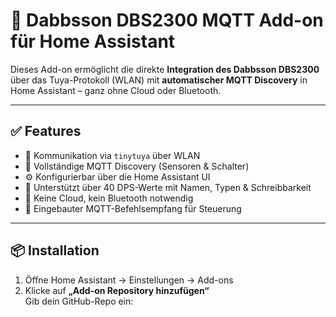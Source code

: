 # 🧠 Dabbsson DBS2300 MQTT Add-on für Home Assistant

Dieses Add-on ermöglicht die direkte **Integration des Dabbsson DBS2300** über das Tuya-Protokoll (WLAN) mit **automatischer MQTT Discovery** in Home Assistant – ganz ohne Cloud oder Bluetooth.

---

## ✅ Features

- 📡 Kommunikation via `tinytuya` über WLAN
- 🔁 Vollständige MQTT Discovery (Sensoren & Schalter)
- ⚙️ Konfigurierbar über die Home Assistant UI
- 📘 Unterstützt über 40 DPS-Werte mit Namen, Typen & Schreibbarkeit
- 🔐 Keine Cloud, kein Bluetooth notwendig
- 🧪 Eingebauter MQTT-Befehlsempfang für Steuerung

---

## 📦 Installation

1. Öffne Home Assistant → Einstellungen → Add-ons
2. Klicke auf **„Add-on Repository hinzufügen“**  
   Gib dein GitHub-Repo ein:

